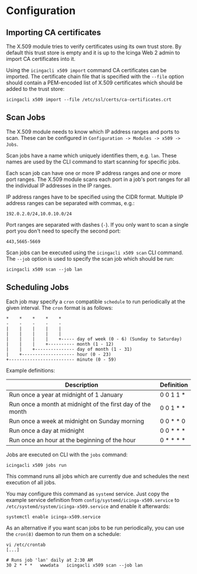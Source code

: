 # <a id="Configuration"></a>Configuration

## Importing CA certificates

The X.509 module tries to verify certificates using its own trust store. By default this trust store is empty and it
is up to the Icinga Web 2 admin to import CA certificates into it.

Using the `icingacli x509 import` command CA certificates can be imported. The certificate chain file that is specified
with the `--file` option should contain a PEM-encoded list of X.509 certificates which should be added to the trust
store:

```
icingacli x509 import --file /etc/ssl/certs/ca-certificates.crt
```

## Scan Jobs

The X.509 module needs to know which IP address ranges and ports to scan. These can be configured in
`Configuration -> Modules -> x509 -> Jobs`.

Scan jobs have a name which uniquely identifies them, e.g. `lan`. These names are used by the CLI command to start
scanning for specific jobs.

Each scan job can have one or more IP address ranges and one or more port ranges. The X.509 module scans each port in
a job's port ranges for all the individual IP addresses in the IP ranges.

IP address ranges have to be specified using the CIDR format. Multiple IP address ranges can be separated with commas,
e.g.:

`192.0.2.0/24,10.0.10.0/24`

Port ranges are separated with dashes (`-`). If you only want to scan a single port you don't need to specify the second
port:

`443,5665-5669`

Scan jobs can be executed using the `icingacli x509 scan` CLI command. The `--job` option is used to specify the scan
job which should be run:

```
icingacli x509 scan --job lan
```

## Scheduling Jobs

Each job may specify a `cron` compatible `schedule` to run periodically at the given interval. The `cron` format is as
follows:

```
*    *    *    *    *
-    -    -    -    -
|    |    |    |    |
|    |    |    |    |
|    |    |    |    +----- day of week (0 - 6) (Sunday to Saturday)
|    |    |    +---------- month (1 - 12)
|    |    +--------------- day of month (1 - 31)
|    +-------------------- hour (0 - 23)
+------------------------- minute (0 - 59)
```

Example definitions:

Description                                                 | Definition
------------------------------------------------------------| ----------
Run once a year at midnight of 1 January                    | 0 0 1 1 *
Run once a month at midnight of the first day of the month  | 0 0 1 * *
Run once a week at midnight on Sunday morning               | 0 0 * * 0
Run once a day at midnight                                  | 0 0 * * *
Run once an hour at the beginning of the hour               | 0 * * * *

Jobs are executed on CLI with the `jobs` command:

```
icingacli x509 jobs run
```

This command runs all jobs which are currently due and schedules the next execution of all jobs.

You may configure this command as `systemd` service. Just copy the example service definition from
`config/systemd/icinga-x509.service` to `/etc/systemd/system/icinga-x509.service` and enable it afterwards:

```
systemctl enable icinga-x509.service
```

As an alternative if you want scan jobs to be run periodically, you can use the `cron(8)` daemon to run them on a
schedule:

```
vi /etc/crontab
[...]

# Runs job 'lan' daily at 2:30 AM
30 2 * * *   wwwdata   icingacli x509 scan --job lan
```
